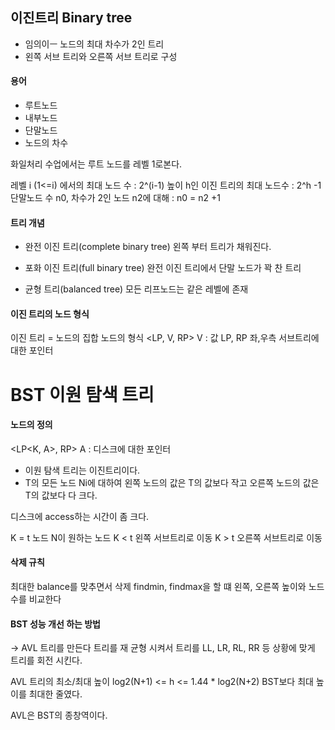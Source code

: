 ## 이진트리 Binary tree
- 임의이ㅡ 노드의 최대 차수가 2인 트리
- 왼쪽 서브 트리와 오른쪽 서브 트리로 구성

#### 용어
- 루트노드
- 내부노드
- 단말노드
- 노드의 차수

화일처리 수업에서는 루트 노드를 레벨 1로본다.

레벨 i (1<=i) 에서의 최대 노드 수 : 2^(i-1)
높이 h인 이진 트리의 최대 노드수 : 2^h -1
단말노드 수 n0, 차수가 2인 노드 n2에 대해 : n0 = n2 +1

#### 트리 개념
- 완전 이진 트리(complete binary tree)
  왼쪽 부터 트리가 채워진다.

- 포화 이진 트리(full binary tree)
  완전 이진 트리에서 단말 노드가 꽉 찬 트리
  
- 균형 트리(balanced tree)
  모든 리프노드는 같은 레벨에 존재

#### 이진 트리의 노드 형식
이진 트리 = 노드의 집합
노드의 형식
<LP, V, RP>
V : 값
LP, RP 좌,우측 서브트리에 대한 포인터

# BST 이원 탐색 트리

#### 노드의 정의
<LP<K, A>, RP>
A : 디스크에 대한 포인터

- 이원 탐색 트리는 이진트리이다.
- T의 모든 노드 Ni에 대하여 왼쪽 노드의 값은 T의 값보다 작고
  오른쪽 노드의 값은 T의 값보다 다 크다.
  
디스크에 access하는 시간이 좀 크다.

K = t 노드 N이 원하는 노드
K < t 왼쪽 서브트리로 이동
K > t 오른쪽 서브트리로 이동

#### 삭제 규칙
최대한 balance를 맞추면서 삭제
findmin, findmax을 할 떄 왼쪽, 오른쪽 높이와 노드 수를 비교한다

#### BST 성능 개선 하는 방법
-> AVL 트리를 만든다
트리를 재 균형 시켜서 트리를 
LL, LR, RL, RR 등 상황에 맞게 트리를 회전 시킨다.

AVL 트리의 최소/최대 높이 log2(N+1) <= h <= 1.44 * log2(N+2)
BST보다 최대 높이를 최대한 줄였다.

AVL은 BST의 종창역이다.




